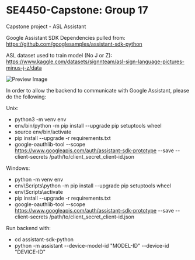# SE4450-Capstone: Group 17
Capstone project - ASL Assistant

Google Assistant SDK Dependencies pulled from: https://github.com/googlesamples/assistant-sdk-python

ASL dataset used to train model (No J or Z): https://www.kaggle.com/datasets/signnteam/asl-sign-language-pictures-minus-j-z/data

![Preview Image](https://t4.ftcdn.net/jpg/03/60/42/61/360_F_360426181_xubOrGR3vGFq8C2K2xpamRsJujyrCPvz.jpg)

In order to allow the backend to communicate with Google Assistant, please do the following:

Unix:
* python3 -m venv env
* env/bin/python -m pip install --upgrade pip setuptools wheel
* source env/bin/activate
* pip install --upgrade -r requirements.txt
* google-oauthlib-tool --scope https://www.googleapis.com/auth/assistant-sdk-prototype --save --client-secrets /path/to/client_secret_client-id.json

Windows:
* python -m venv env
* env\Scripts\python -m pip install --upgrade pip setuptools wheel
* env\Scripts\activate
* pip install --upgrade -r requirements.txt
* google-oauthlib-tool --scope https://www.googleapis.com/auth/assistant-sdk-prototype --save --client-secrets /path/to/client_secret_client-id.json

Run backend with:
* cd assistant-sdk-python
* python -m assistant --device-model-id "MODEL-ID" --device-id "DEVICE-ID"
